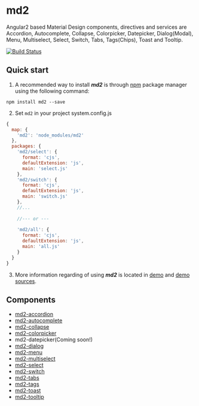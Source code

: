 # md2

Angular2 based Material Design components, directives and services are Accordion, Autocomplete, Collapse, Colorpicker, Datepicker, Dialog(Modal), Menu, Multiselect, Select, Switch, Tabs, Tags(Chips), Toast and Tooltip.

[![Build Status](https://travis-ci.org/Promact/md2.svg?branch=master)](https://travis-ci.org/Promact/md2)

## Quick start

1. A recommended way to install ***md2*** is through [npm](https://www.npmjs.com/package/md2) package manager using the following command:

  `npm install md2 --save`

2. Set `md2` in your project
system.config.js
```js
{
  map: {
    'md2': 'node_modules/md2'
  },
  packages: {
    'md2/select': {
      format: 'cjs',
      defaultExtension: 'js',
      main: 'select.js'
    },
    'md2/switch': {
      format: 'cjs',
      defaultExtension: 'js',
      main: 'switch.js'
    },
    //...
	   
    //--- or ---
	   
    'md2/all': {
      format: 'cjs',
      defaultExtension: 'js',
      main: 'all.js'
    }
  }
}
```

3. More information regarding of using ***md2*** is located in
  [demo](http://promact.github.io/md2) and [demo sources](https://github.com/promact/md2/tree/master/src).


## Components

- [md2-accordion](https://github.com/promact/md2/tree/master/src/components/accordion)
- [md2-autocomplete](https://github.com/promact/md2/tree/master/src/components/autocomplete)
- [md2-collapse](https://github.com/promact/md2/tree/master/src/components/collapse)
- [md2-colorpicker](https://github.com/promact/md2/tree/master/src/components/colorpicker)
- md2-datepicker(Coming soon!)
- [md2-dialog](https://github.com/promact/md2/tree/master/src/components/dialog)
- [md2-menu](https://github.com/promact/md2/tree/master/src/components/menu)
- [md2-multiselect](https://github.com/promact/md2/tree/master/src/components/multiselect)
- [md2-select](https://github.com/promact/md2/tree/master/src/components/select)
- [md2-switch](https://github.com/promact/md2/tree/master/src/components/switch)
- [md2-tabs](https://github.com/promact/md2/tree/master/src/components/tabs)
- [md2-tags](https://github.com/promact/md2/tree/master/src/components/tags)
- [md2-toast](https://github.com/promact/md2/tree/master/src/components/toast)
- [md2-tooltip](https://github.com/promact/md2/tree/master/src/components/tooltip)
